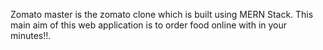 Zomato master is the zomato clone which is built using MERN Stack.
This main aim of this web application is to order food  online with in your minutes!!.
